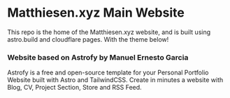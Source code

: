 # Matthiesen.xyz Main Website

This repo is the home of the Matthiesen.xyz website, and is built using astro.build and cloudflare pages.  With the theme below!


  ### Website based on Astrofy by Manuel Ernesto Garcia
Astrofy is a free and open-source template for your Personal Portfolio Website built with Astro and TailwindCSS. Create in minutes a website with Blog, CV, Project Section, Store and RSS Feed.
